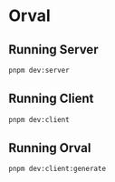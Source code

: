# Orval

## Running Server

```bash
pnpm dev:server
```

## Running Client

```bash
pnpm dev:client
```

## Running Orval

```bash
pnpm dev:client:generate
```

